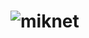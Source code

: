 ![miknet](http://i.imgur.com/ZZ88kVK.png)
===============================================================================

